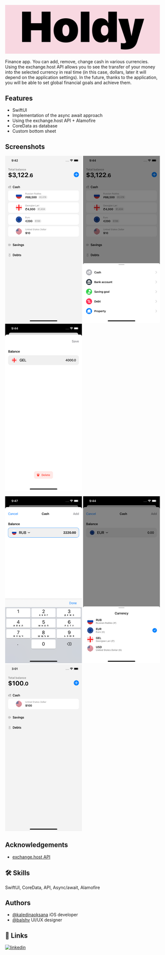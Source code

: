 
![Logo](HoldyLogo.png)




Finance app. You can add, remove, change cash in various currencies. Using the exchange.host API allows you to see the transfer of your money into the selected currency in real time (in this case, dollars, later it will depend on the application settings). In the future, thanks to the application, you will be able to set global financial goals and achieve them.

## Features

- SwiftUI 
- Implementation of the async await approach
- Using the exchange.host API + Alamofire
- CoreData as database
- Custom bottom sheet


## Screenshots

<p >
  <img src="screens/HoldyWalletViewiPhone11.png" width=250>
  <img src="screens/HoldyMainsheetiPhone11.png" width=250>
  <img src="screens/HoldyEditBalanceiPhone11.png" width=250>
</p>
  
<p >
  <img src="screens/HoldyaddcashiPhone11.png" width=250>
  <img src="screens/HoldyCurrencysheetiPhone11.png" width=250>
  <img src="screens/HoldyMainScreeniPhone11.png" width=250>
</p>


## Acknowledgements

 - [exchange.host API](https://exchangerate.host/#/)

## 🛠 Skills
SwiftUI, CoreData, API, Async/await, Alamofire


## Authors

- [@kaledinaoksana](https://github.com/kaledinaoksana) iOS developer 
- [@balshv](https://github.com/blshv) UI/UX designer

## 🔗 Links

[![linkedin](https://img.shields.io/badge/linkedin-0A66C2?style=for-the-badge&logo=linkedin&logoColor=white)](https://www.linkedin.com/in/oksana-kaledina-49170a220/)
